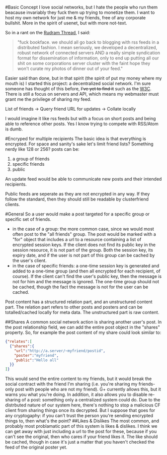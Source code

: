 #Basic Concept
I love social networks, but I hate the people who run them beacause invariably they fuck them up trying to monetize them. I want to host my own network for just me & my friends, free of any corporate bullshit. More in the spirit of usenet, but with more not-text.

So in a rant on the [Rudram Thread](https://www.facebook.com/chris.rudram/posts/10153870108165247), I said: 

>"fuck bookface. we should all go back to blogging with rss feeds in a distributed fashion. I mean seriously, we developed a decentralized, robust network of connected servers AND a really simple syndication format for dissemination of information, only to end up putting all our shit on some corporations server cluster with the faint hope they won't curate my photos of dinner out of your feed."

Easier said than done, but in that spirit (the spirit of put my money where my mouth is) I started this project: a decentralized social network. I'm sure someone has thought of this before, <del>I've yet to find it</del> such as the [W3C](http://www.w3.org/Social/WG). There is still a focus on servers and API, which means my webmaster must grant me the privilege of sharing my feed.

List of friends -> Query friend URL for updates -> Collate locally

I would imagine it like rss feeds but with a focus on short posts and being able to reference other posts. Yes I know trying to compete with RSS/Atom is dumb.

#Encryped for multiple recipients
The basic idea is that everything is encrypted. For space and sanity's sake let's limit friend lists? Something nerdy like 128 or 256?
posts can be:

1. a group of friends
2. specific friends
3. public

An update feed would be able to communicate new posts and their intended recipients. 

Public feeds are seperate as they are not encrypted in any way. If they follow the standard, then they should still be readable by clusterfriend clients.

#General
So a user would make a post targeted for a specific group or specific set of friends.

- in the case of a group: the more common case, since we would most often post to the "all friends" group. The post would be marked with a "for" object that includes a url to a resource containing a list of encrypted session keys. If the client does not find its public key in the session resource, it is not part of the group. Both the session key, its expiry date, and if the user is not part of this group can be cached by the user's client.
- in the case of specific friends: a one-time session key is generated and added to a one-time group (and then all encrypted for each recipient, of course). If the client can't find the user's public key, then the message is not for him and the message is ignored. The one-time group should not be cached, though the fact the message is not for the user can be cached.

Post content has a structured relation part, and an unstructured content part. The relation part refers to other posts and posters and can be totalled/cached locally for meta data. The unstructured part is raw content.

##Shares
A common social network action is sharing another user's post. In the post relationship field, we can add the entire post object in the "shares" property. So, for example the post content of my share could look similar to:
```json
{"relates":[
  {"shares":{
    "url":"http://a.server/~myfriend/postid",
    "poster":"myfriend",
    "public":"Hello all"
  }}
]}
```
This would send the entire content to my friends, but it would break the social contract with the friend I'm sharing (i.e. you're sharing my friends-only post with people who are not my friend). G+ currently allows this, but it warns you what you're doing. In addition, it also allows you to disable re-sharing of a post: something only a centralized system could do. Due to the distrbuted nature of our system here, there's nothing to stop a malicious CF client from sharing things once its decrypted. But I suppose that goes for any cryptogaphy: if you can't trust the person you're sending encrypted things to, then what's the point?
##Likes & Dislikes
The most common, and probably most problamatic part of this system is likes & dislikes. I think we can get away with just including a url to the post for these, because if you can't see the original, then who cares if your friend likes it. The like should be cached, though in case it's just a matter that you haven't checked the feed of the original poster yet.
